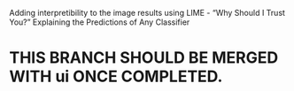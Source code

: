 Adding interpretibility to the image results using LIME - “Why Should I Trust You?” Explaining the Predictions of Any Classifier

# THIS BRANCH SHOULD BE MERGED WITH ui ONCE COMPLETED.
